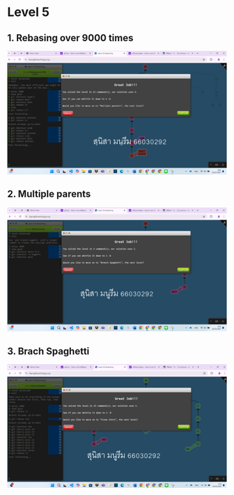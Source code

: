 # Level 5

## 1. Rebasing over 9000 times
![alt text](image-15.png)

## 2. Multiple parents
![alt text](image-16.png)

## 3. Brach Spaghetti
![alt text](image-17.png)